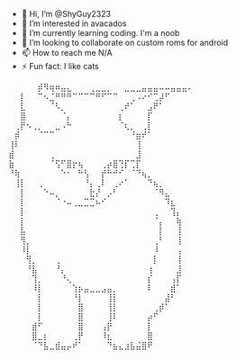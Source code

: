 - 👋 Hi, I’m @ShyGuy2323
- 👀 I’m interested in avacados
- 🌱 I’m currently learning coding. I'm a noob
- 💞️ I’m looking to collaborate on custom roms for android
- 📫 How to reach me N/A
- ⚡ Fun fact: I like cats

⠀⠀⠀⠀⠀⡾⠻⢶⠶⣤⣄⠀⠀⠀⢀⣀⣀⡀⠀⠀⣀⣀⣀⣤⣤⣤⠤⠤⣤⣤⣤⠄⠀
⠀⠀⡇⠀⠀⠉⠢⣈⠛⠛⠛⠉⠉⠉⠉⠛⠋⠉⠉⠀⠀⢀⠠⠔⠊⢉⡼⠋⠀⠀
⠀⠀⣇⠀⠀⠀⠀⠈⠣⡀⠀⠀⠀⠀⠀⠀⠀⠀⠀⢀⠞⠁⠀⠀⣠⠟⠁⠀⠀⠀
⠀⠀⣿⠀⠀⠀⠀⠀⠀⠈⡄⠀⠀⠀⠀⠀⠀⠀⠀⡆⠀⠀⠀⠀⡏⠀⠀⠀⠀⠀
⠀⢀⡟⠢⢀⡀⠀⠀⣀⠠⠓⠀⠀⠀⠀⠀⠀⠀⠀⠈⢆⡀⠀⢀⡇⠀⠀⠀⠀⠀
⠀⡾⠀⠀⠀⠈⠉⠉⠀⠀⠀⠀⠀⠀⠀⠀⠀⠀⠀⠀⠀⠘⣶⠞⠁⠀⠀⠀⠀⠀
⢸⠇⠀⠀⠀⠀⠀⠀⠀⠀⠀⠀⠀⠀⠀⠀⠀⠀⠀⠀⠀⠀⢸⠀⠀⠀⠀⠀⠀⠀
⣾⠀⠀⠀⠀⠀⠀⢀⠀⠀⠀⠀⠀⠀⠀⠀⠀⠀⠀⠀⠀⠀⣸⠀⠀⠀⠀⠀⠀⠀
⣷⠀⠀⠀⠀⠀⠀⠈⢫⠋⣿⡖⢦⠀⠀⠀⢀⡴⣿⢙⡏⢉⡏⠀⠀⠀⠀⠀⠀⠀
⠘⢷⠀⠀⠀⠀⠀⠀⠀⠑⠂⠀⠓⢣⠀⠀⡞⠓⠚⠊⠀⠈⠙⢦⡀⠀⠀⠀⠀⠀
⠀⢸⡇⠀⠀⢀⠀⠀⠀⠀⠀⠀⠀⠘⡄⢀⠇⠀⢀⠔⠁⠀⠀⠀⠙⢦⡀⠀⠀⠀
⠀⠀⡇⠀⠀⠀⠑⠤⡀⠀⠀⠀⠀⠀⣗⡜⠀⡠⠃⠀⠀⠀⠀⠀⠀⠈⠻⣄⠀⠀
⠀⠀⡇⠀⠀⠀⠀⠀⠈⠐⠤⢀⣀⣉⣉⠦⠊⠀⠀⠀⠀⠀⠀⠀⠀⠀⠀⠹⣆⠀
⠀⠀⡇⠀⠀⠀⠀⠀⠀⠀⠀⠀⠀⠀⠀⠀⠀⠀⠀⠀⠀⠀⠀⠀⠀⢀⠀⠀⢹⡄
⠀⠀⡇⠀⠀⠀⠀⠀⠀⠀⠀⠀⠀⠀⠀⠀⠀⠀⠀⠀⠀⠀⠀⠀⠀⠈⡄⠀⠀⢷
⠀⠀⣧⠀⠀⠀⠀⠀⠀⠀⠀⠀⠀⠀⠀⠀⠀⠀⠀⠀⠀⠀⠀⠀⠀⠀⡇⠀⠀⢸
⠀⠀⢻⡀⠀⠀⠀⠀⠀⠀⠀⠀⠀⠀⠀⠀⠀⠀⠀⠀⠀⠀⠀⠀⠀⢀⠃⠀⠀⢸
⠀⠀⠸⡇⠀⠀⠀⠀⠀⠀⠀⠀⠀⠀⠀⠀⠀⠀⠀⠀⠀⠀⠀⠀⠀⠸⠀⠀⠀⢠
⠀⠀⠀⢻⡀⠀⠀⠀⢀⠀⠀⠀⠀⠀⠀⠀⠀⠀⠀⠀⠀⠀⠀⠀⠀⡇⠀⠀⠀⢸
⠀⠀⠀⠘⣧⠀⠀⠀⠘⡄⠀⠀⠀⠀⠀⠀⠀⠀⠀⠀⠀⠀⠀⠀⢰⠀⠀⠀⠀⣸
⠀⠀⠀⠀⢹⡀⠀⠀⠀⠘⢄⠀⠀⠀⠀⠀⠀⠀⠀⠀⠀⠀⠀⠀⡎⠀⠀⠀⢠⡏
⠀⠀⠀⠀⠸⡇⠀⠀⠀⠀⠀⢱⡦⣤⣀⣀⣠⣤⡀⠀⠀⠀⠀⠀⠇⠀⠀⠀⣾⠁
⠀⠀⠀⠀⠀⡇⠀⠀⠀⠀⠀⠘⡇⠀⠀⠀⠀⢸⡇⠀⠀⠀⠀⠀⠀⠀⠀⣼⠃⠀
⠀⠀⠀⠀⠀⡇⠀⠀⠀⠀⠀⠀⣿⠀⠀⠀⠀⢸⡇⠀⠀⠀⠀⠀⠀⢀⡾⠁⠀⠀
⠀⠀⠀⠀⠀⡇⠀⠀⠀⠀⠀⠀⣿⠀⠀⠀⠀⢸⠇⠀⠀⠀⠀⠀⡴⠋⠀⠀⠀⠀
⠀⠀⠀⠀⣾⠋⠀⠀⠀⠀⠀⠀⣿⠀⠀⠀⢠⡟⠀⠀⠀⠀⠀⠀⡇⠀⠀⠀⠀⠀
⠀⠀⠀⠀⣿⣀⡆⠀⠀⠀⠀⢀⡟⠀⠀⠀⠸⣆⠀⠀⠀⠀⠀⠀⣿⠀⠀⠀⠀⠀
⠀⠀⠀⠀⠈⠙⣧⣀⣾⣤⡤⠞⠁⠀⠀⠀⠀⠙⣦⣄⣰⣧⣬⣿⠟⠀⠀⠀⠀⠀⠀⠀⠀⠀⠀⠀⠀⠀⠀⠀⠀⠀⠀⠀⠀⠀⠀⠀⠀
<!---
ShyGuy2323/ShyGuy2323 is a ✨ special ✨ repository because its `README.md` (this file) appears on your GitHub profile.
You can click the Preview link to take a look at your changes.
--->
